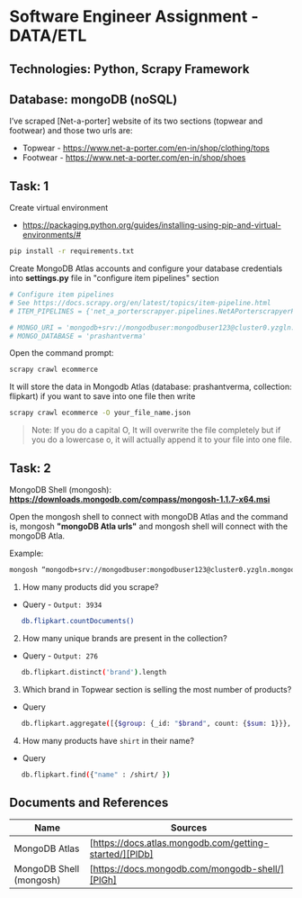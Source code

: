 # Software Engineer Assignment - DATA/ETL
## Technologies: Python, Scrapy Framework
## Database: mongoDB (noSQL)

I’ve scraped [Net-a-porter] website of its two sections (topwear and footwear) and those two urls are: 

- Topwear - https://www.net-a-porter.com/en-in/shop/clothing/tops
- Footwear - https://www.net-a-porter.com/en-in/shop/shoes

## Task: 1

Create virtual environment 
- https://packaging.python.org/guides/installing-using-pip-and-virtual-environments/#
```sh
pip install -r requirements.txt
```

Create MongoDB Atlas accounts and configure your database credentials into <b>settings.py</b> file in "configure item pipelines" section

```sh
# Configure item pipelines
# See https://docs.scrapy.org/en/latest/topics/item-pipeline.html
# ITEM_PIPELINES = {'net_a_porterscrapyer.pipelines.NetAPorterscrapyerPipeline': 300,}

# MONGO_URI = 'mongodb+srv://mongodbuser:mongodbuser123@cluster0.yzgln.mongodb.net/prashantverma?retryWrites=true&w=majority'
# MONGO_DATABASE = 'prashantverma'
```

Open the command prompt: 

```sh 
scrapy crawl ecommerce
``` 
It will store the data in Mongodb Atlas (database: prashantverma, collection: flipkart) 
if you want to save into one file then write 
```sh 
scrapy crawl ecommerce -O your_file_name.json
```

> Note: If you do a capital O, It will overwrite the file completely but if you do a lowercase o, it will actually append it to your file into one file.



## Task: 2

MongoDB Shell (mongosh): <b> https://downloads.mongodb.com/compass/mongosh-1.1.7-x64.msi</b>

Open the mongosh shell to connect with mongoDB Atlas and the command is, 
mongosh <b>"mongoDB Atla urls"</b> and mongosh shell will connect with the mongoDB Atla.

Example: 

```sh
mongosh “mongodb+srv://mongodbuser:mongodbuser123@cluster0.yzgln.mongodb.net/prashantverma?retryWrites=true&w=majority"
```
1. How many products did you scrape? 
- Query - `Output: 3934`
```sh
   db.flipkart.countDocuments()
``` 
2. How many unique brands are present in the collection? 
- Query - `Output: 276`
```sh 
   db.flipkart.distinct('brand').length
```
3. Which brand in Topwear section is selling the most number of products?
- Query 

```sh 
   db.flipkart.aggregate([{$group: {_id: "$brand", count: {$sum: 1}}}, {$sort:{count: -1, _id: 1}}])
```

4. How many products have `shirt` in their name?
- Query 
```sh 
   db.flipkart.find({"name" : /shirt/ })
```

## Documents and References

| Name | Sources |
| ------ | ------ |
| MongoDB Atlas | [https://docs.atlas.mongodb.com/getting-started/][PlDb] |
| MongoDB Shell (mongosh) | [https://docs.mongodb.com/mongodb-shell/][PlGh] |


   [PlDb]: <https://www.mongodb.com/cloud/atlas/register>
   [PlGh]: <https://docs.mongodb.com/mongodb-shell/connect/#std-label-mdb-shell-connect>
